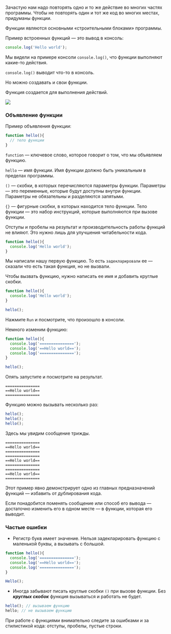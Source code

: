 Зачастую нам надо повторять одно и то же действие во многих частях программы.
Чтобы не повторять один и тот же код во многих местах, придуманы функции.

Функции являются основными «строительными блоками» программы.

Пример встроенных функций — это вывод в консоль:

```javascript
console.log('Hello world');
```

Мы видели на примере консоли `console.log()`, что функции выполняют какие-то действия.

`console.log()` выводит что-то в консоль.

Но можно создавать и свои функции.

Функция создается для выполнения действий.

![](https://course-qa-basics.s3.us-west-1.amazonaws.com/girl-red-cyclicity.png)

### Объявление функции

Пример объявления функции:

```javascript
function hello(){
  // тело функции
}
```

`function` — ключевое слово, которое говорит о том, что мы объявляем функцию.

`hello` — имя функции. Имя функции должно быть уникальным в пределах программы.

`()` — скобки, в которых перечисляются параметры функции. Параметры — это переменные, которые будут доступны внутри функции. Параметры не обязательны и разделяются запятыми.

`{}` — фигурные скобки, в которых находится тело функции. Тело функции — это набор инструкций, которые выполняются при вызове функции.

Отступы и пробелы на результат и производительность работы функций не влияют. Это нужно лишь для улучшения читабельности кода.


```javascript
function hello(){
  console.log('Hello world');
}
```


Мы написали нашу первую функцию. То есть `задекларировали` ее — сказали что есть такая функция, но не вызвали.

Чтобы вызвать функцию, нужно написать ее имя и добавить круглые скобки.


```javascript
function hello(){
  console.log('Hello world');
}

hello();
```


Нажмите `Run` и посмотрите, что произошло в консоли.


Немного изменим функцию:

```javascript
function hello(){
  console.log('===============');
  console.log('==Hello world==');
  console.log('===============');
}

hello();
```

Опять запустите и посмотрите на результат.

```
===============
==Hello world==
===============
```

Функцию можно вызывать несколько раз:

```javascript
hello();
hello();
hello();
```

Здесь мы увидим сообщение трижды.

```
===============
==Hello world==
===============
===============
==Hello world==
===============
===============
==Hello world==
===============
```

Этот пример явно демонстрирует одно из главных предназначений функций — избавить от дублирования кода.

Если понадобится поменять сообщение или способ его вывода — достаточно изменить его в одном месте — в функции, которая его выводит.

### Частые ошибки


* Регистр букв имеет значение. Нельзя задекларировать функцию с маленькой буквы, а вызывать с большой.

```javascript
function hello(){
  console.log('===============');
  console.log('==Hello world==');
  console.log('===============');
}

Hello();
```

* Иногда забывают писать круглые скобки `()` при вызове функции. Без _**круглых скобок**_ функция вызываться и работать не будет.

```javascript
hello(); // вызываем функцию
hello; // не вызываем функцию
```

При работе с функциями внимательно следите за ошибками и за стилистикой кода: отступы, пробелы, пустые строки.
